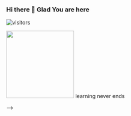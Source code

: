 ### Hi there 👋 Glad You are here

![visitors](https://visitor-badge.glitch.me/badge?page_id=page.id)


<img height="180em" src="https://github-readme-stats.vercel.app/api?username=Gapur&show_icons=true&hide_border=true&&count_private=true&include_all_commits=true" />

<!--
**ramu450/ramu450** is a ✨ _special_ ✨ repository because its `README.md` (this file) appears on your GitHub profile.

Here are some ideas to get you started:

- 🔭 I’m currently working on ...Block chain Project using Angular, Node.js and PostgreSQL
- 🌱 I’m currently learning ...React.js and AWS
- 👯 I’m looking to collaborate on ...Any Full Stack Applications
- 📫 How to reach me: ...kodandaramu50@gmail.com
- 😄 Pronouns: ...He/His/Him
- ⚡ Fun fact: ...Front End, Back End --> learning never ends
-->
